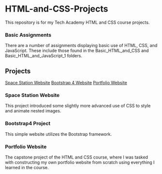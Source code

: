 # HTML-and-CSS-Projects
This repository is for my Tech Academy HTML and CSS course projects.

### Basic Assignments
There are a number of assignments displaying basic use of HTML, CSS, and JavaScript.
These include those found in the Basic_HTML_and_CSS and Basic_HTML_and_JavaScript_1 folders.

## Projects
[Space Station Website](https://github.com/LLamablaster/HTML-and-CSS-Projects/tree/main/Space_Station_Website)
[Bootstrap 4 Website](https://github.com/LLamablaster/HTML-and-CSS-Projects/tree/main/bootstrap4_project)
[Portfolio Website](https://github.com/LLamablaster/HTML-and-CSS-Projects/tree/main/portfolio-site)

### Space Station Website
This project introduced some slightly more advanced use of CSS to style and animate nested images.

### Bootstrap4 Project
This simple website utilizes the Bootstrap framework.

### Portfolio Website
The capstone project of the HTML and CSS course, where I was tasked with constructing my own
portfolio website from scratch using everything I learned in the course.
